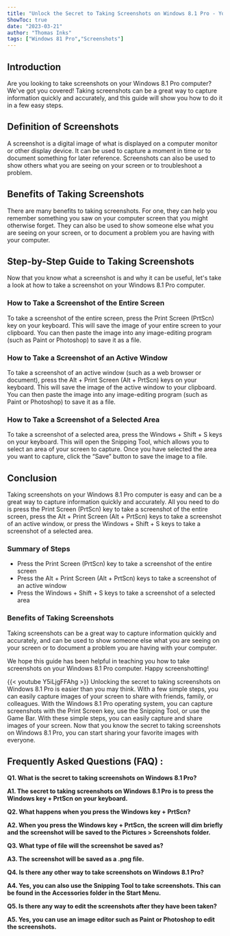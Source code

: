 ```yaml
---
title: "Unlock the Secret to Taking Screenshots on Windows 8.1 Pro - You Won't Believe What Happens Next!"
ShowToc: true 
date: "2023-03-21"
author: "Thomas Inks" 
tags: ["Windows 81 Pro","Screenshots"]
---
```

## Introduction

Are you looking to take screenshots on your Windows 8.1 Pro computer? We've got you covered! Taking screenshots can be a great way to capture information quickly and accurately, and this guide will show you how to do it in a few easy steps. 

## Definition of Screenshots

A screenshot is a digital image of what is displayed on a computer monitor or other display device. It can be used to capture a moment in time or to document something for later reference. Screenshots can also be used to show others what you are seeing on your screen or to troubleshoot a problem. 

## Benefits of Taking Screenshots

There are many benefits to taking screenshots. For one, they can help you remember something you saw on your computer screen that you might otherwise forget. They can also be used to show someone else what you are seeing on your screen, or to document a problem you are having with your computer. 

## Step-by-Step Guide to Taking Screenshots

Now that you know what a screenshot is and why it can be useful, let's take a look at how to take a screenshot on your Windows 8.1 Pro computer. 

### How to Take a Screenshot of the Entire Screen

To take a screenshot of the entire screen, press the Print Screen (PrtScn) key on your keyboard. This will save the image of your entire screen to your clipboard. You can then paste the image into any image-editing program (such as Paint or Photoshop) to save it as a file. 

### How to Take a Screenshot of an Active Window

To take a screenshot of an active window (such as a web browser or document), press the Alt + Print Screen (Alt + PrtScn) keys on your keyboard. This will save the image of the active window to your clipboard. You can then paste the image into any image-editing program (such as Paint or Photoshop) to save it as a file. 

### How to Take a Screenshot of a Selected Area

To take a screenshot of a selected area, press the Windows + Shift + S keys on your keyboard. This will open the Snipping Tool, which allows you to select an area of your screen to capture. Once you have selected the area you want to capture, click the “Save” button to save the image to a file. 

## Conclusion

Taking screenshots on your Windows 8.1 Pro computer is easy and can be a great way to capture information quickly and accurately. All you need to do is press the Print Screen (PrtScn) key to take a screenshot of the entire screen, press the Alt + Print Screen (Alt + PrtScn) keys to take a screenshot of an active window, or press the Windows + Shift + S keys to take a screenshot of a selected area. 

### Summary of Steps

- Press the Print Screen (PrtScn) key to take a screenshot of the entire screen
- Press the Alt + Print Screen (Alt + PrtScn) keys to take a screenshot of an active window
- Press the Windows + Shift + S keys to take a screenshot of a selected area

### Benefits of Taking Screenshots

Taking screenshots can be a great way to capture information quickly and accurately, and can be used to show someone else what you are seeing on your screen or to document a problem you are having with your computer. 

We hope this guide has been helpful in teaching you how to take screenshots on your Windows 8.1 Pro computer. Happy screenshotting!

{{< youtube Y5iLjgFFAhg >}} 
Unlocking the secret to taking screenshots on Windows 8.1 Pro is easier than you may think. With a few simple steps, you can easily capture images of your screen to share with friends, family, or colleagues. With the Windows 8.1 Pro operating system, you can capture screenshots with the Print Screen key, use the Snipping Tool, or use the Game Bar. With these simple steps, you can easily capture and share images of your screen. Now that you know the secret to taking screenshots on Windows 8.1 Pro, you can start sharing your favorite images with everyone.

## Frequently Asked Questions (FAQ) :
**Q1. What is the secret to taking screenshots on Windows 8.1 Pro?**

**A1. The secret to taking screenshots on Windows 8.1 Pro is to press the Windows key + PrtScn on your keyboard.**

**Q2. What happens when you press the Windows key + PrtScn?**

**A2. When you press the Windows key + PrtScn, the screen will dim briefly and the screenshot will be saved to the Pictures > Screenshots folder.**

**Q3. What type of file will the screenshot be saved as?**

**A3. The screenshot will be saved as a .png file.**

**Q4. Is there any other way to take screenshots on Windows 8.1 Pro?**

**A4. Yes, you can also use the Snipping Tool to take screenshots. This can be found in the Accessories folder in the Start Menu.**

**Q5. Is there any way to edit the screenshots after they have been taken?**

**A5. Yes, you can use an image editor such as Paint or Photoshop to edit the screenshots.**


